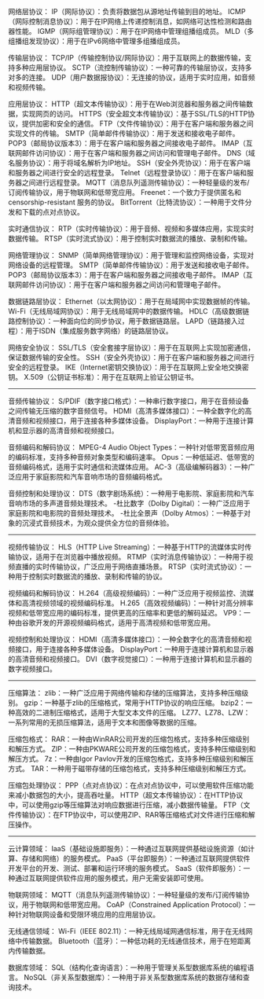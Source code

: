 网络层协议：
IP（网际协议）：负责将数据包从源地址传输到目的地址。
ICMP（网际控制消息协议）：用于在IP网络上传递控制消息，如网络可达性检测和路由器性能。
IGMP（网际组管理协议）：用于在IP网络中管理组播组成员。
MLD（多组播组发现协议）：用于在IPv6网络中管理多组播组成员。

传输层协议：
TCP/IP（传输控制协议/网际协议）：用于互联网上的数据传输，支持多种应用层协议。
SCTP（流控制传输协议）：一种可靠的传输层协议，支持多对多的连接。
UDP（用户数据报协议）：无连接的协议，适用于实时应用，如音频和视频传输。

应用层协议：
HTTP（超文本传输协议）：用于在Web浏览器和服务器之间传输数据，实现网页的访问。
HTTPS（安全超文本传输协议）：基于SSL/TLS的HTTP协议，提供加密和安全的通信。
FTP（文件传输协议）：用于在客户端和服务器之间实现文件的传输。
SMTP（简单邮件传输协议）：用于发送和接收电子邮件。
POP3（邮局协议版本3）：用于在客户端和服务器之间接收电子邮件。
IMAP（互联网邮件访问协议）：用于在客户端和服务器之间访问和管理电子邮件。
DNS（域名服务协议）：用于将域名解析为IP地址。
SSH（安全外壳协议）：用于在客户端和服务器之间进行安全的远程登录。
Telnet（远程登录协议）：用于在客户端和服务器之间进行远程登录。
MQTT（消息队列遥测传输协议）：一种轻量级的发布/订阅传输协议，用于物联网和低带宽应用。
Freenet：一个致力于提供匿名和 censorship-resistant 服务的协议。
BitTorrent（比特流协议）：一种用于文件分发和下载的点对点协议。

实时通信协议：
RTP（实时传输协议）：用于音频、视频和多媒体应用，实现实时数据传输。
RTSP（实时流式协议）：用于控制实时数据流的播放、录制和传输。

网络管理协议：
SNMP（简单网络管理协议）：用于管理和监控网络设备，实现对网络设备的远程管理。
SMTP（简单邮件传输协议）：用于发送和接收电子邮件。
POP3（邮局协议版本3）：用于在客户端和服务器之间接收电子邮件。
IMAP（互联网邮件访问协议）：用于在客户端和服务器之间访问和管理电子邮件。

数据链路层协议：
Ethernet（以太网协议）：用于在局域网中实现数据帧的传输。
Wi-Fi（无线局域网协议）：用于无线局域网中的数据传输。
HDLC（高级数据链路控制协议）：一种面向位的同步协议，用于数据链路层。
LAPD（链路接入过程）：用于ISDN（集成服务数字网络）的链路层协议。

网络安全协议：
SSL/TLS（安全套接字层协议）：用于在互联网上实现加密通信，保证数据传输的安全性。
SSH（安全外壳协议）：用于在客户端和服务器之间进行安全的远程登录。
IKE（Internet密钥交换协议）：用于在互联网上安全地交换密钥。
X.509（公钥证书标准）：用于在互联网上验证公钥证书。

-----------------------------------------------------------------------------------------------------------------------------------------------------------

音频传输协议：
S/PDIF（数字接口格式）：一种串行数字接口，用于在音频设备之间传输无压缩的数字音频信号。
HDMI（高清多媒体接口）：一种全数字化的高清音频和视频接口，用于连接各种多媒体设备。
DisplayPort：一种用于连接计算机和显示器的高清音频和视频接口。

音频编码和解码协议：
MPEG-4 Audio Object Types：一种针对低带宽音频应用的编码标准，支持多种音频对象类型和编码速率。
Opus：一种低延迟、低带宽的音频编码格式，适用于实时通信和流媒体应用。
AC-3（高级编解码器3）：一种广泛应用于家庭影院和汽车音响市场的音频编码格式。

音频控制和处理协议：
DTS（数字剧场系统）：一种用于电影院、家庭影院和汽车音响市场的多声道音频处理技术。 -杜比数字（Dolby Digital）：一种广泛应用于家庭影院和电影院的音频处理技术。 -杜比全景声（Dolby Atmos）：一种基于对象的沉浸式音频技术，为观众提供全方位的音频体验。

-----------------------------------------------------------------------------------------------------------------------------------------------------------

视频传输协议：
HLS（HTTP Live Streaming）：一种基于HTTP的流媒体实时传输协议，适用于在浏览器中播放视频。
RTMP（实时消息传输协议）：一种用于视频直播的实时传输协议，广泛应用于网络直播场景。
RTSP（实时流式协议）：一种用于控制实时数据流的播放、录制和传输的协议。

视频编码和解码协议：
H.264（高级视频编码）：一种广泛应用于视频监控、流媒体和高清视频领域的视频编码标准。
H.265（高效视频编码）：一种针对高分辨率视频和低带宽应用的编码标准，提供更高的压缩率和更低的解码延迟。
VP9：一种由谷歌开发的开源视频编码格式，适用于高清视频和低带宽应用。

视频控制和处理协议：
HDMI（高清多媒体接口）：一种全数字化的高清音频和视频接口，用于连接各种多媒体设备。
DisplayPort：一种用于连接计算机和显示器的高清音频和视频接口。
DVI（数字视觉接口）：一种用于连接计算机和显示器的数字视频接口。

-----------------------------------------------------------------------------------------------------------------------------------------------------------

压缩算法：
zlib：一种广泛应用于网络传输和存储的压缩算法，支持多种压缩级别。
gzip：一种基于zlib的压缩格式，常用于HTTP协议的响应压缩。
bzip2：一种高效的二进制压缩格式，适用于大型文本文件的压缩。
LZ77、LZ78、LZW：一系列常用的无损压缩算法，适用于文本和图像等数据的压缩。

压缩包格式：
RAR：一种由WinRAR公司开发的压缩包格式，支持多种压缩级别和解压方式。
ZIP：一种由PKWARE公司开发的压缩包格式，支持多种压缩级别和解压方式。
7z：一种由Igor Pavlov开发的压缩包格式，支持多种压缩级别和解压方式。
TAR：一种用于磁带存储的压缩包格式，支持多种压缩级别和解压方式。

压缩包处理协议：
PPP（点对点协议）：在点对点协议中，可以使用软件压缩功能来减小数据包的大小，提高吞吐量。
HTTP（超文本传输协议）：在HTTP协议中，可以使用gzip等压缩算法对响应数据进行压缩，减小数据传输量。
FTP（文件传输协议）：在FTP协议中，可以使用ZIP、RAR等压缩格式对文件进行压缩和解压操作。

-----------------------------------------------------------------------------------------------------------------------------------------------------------

云计算领域：
IaaS（基础设施即服务）：一种通过互联网提供基础设施资源（如计算、存储和网络）的服务模式。
PaaS（平台即服务）：一种通过互联网提供软件开发平台的开发、测试、部署和运行环境的服务模式。
SaaS（软件即服务）：一种通过互联网提供软件应用的服务模式，用户无需安装即可使用。

物联网领域：
MQTT（消息队列遥测传输协议）：一种轻量级的发布/订阅传输协议，用于物联网和低带宽应用。
CoAP（Constrained Application Protocol）：一种针对物联网设备和受限环境应用的应用层协议。

无线通信领域：
Wi-Fi（IEEE 802.11）：一种无线局域网通信标准，用于在无线网络中传输数据。
Bluetooth（蓝牙）：一种低功耗的无线通信技术，用于在短距离内传输数据。

数据库领域：
SQL（结构化查询语言）：一种用于管理关系型数据库系统的编程语言。
NoSQL（非关系型数据库）：一种用于非关系型数据库系统的数据存储和查询技术。